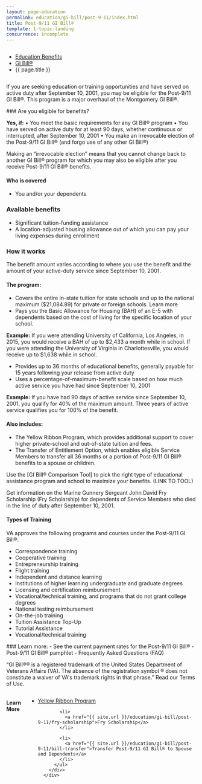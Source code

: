 ```yaml
---
layout: page-education
permalink: education/gi-bill/post-9-11/index.html
title: Post-9/11 GI Bill®
template: 1-topic-landing
concurrence: incomplete
---
```


<div class="splash" markdown="0">
<div class="row" markdown="0">
<div class="small-12 columns" markdown="0">

<ul class="breadcrumbs" role="menubar" aria-label="Primary">
<li class="parent"><a href="{{ site.url }}/education/">Education Benefits</a></li>
<li class="parent"><a href="{{ site.url }}/education/gi-bill/">GI Bill®</a></li>
<li class="active">{{ page.title }}</li>
</ul>

</div>
</div>
</div>

<div class="main" role="main" markdown="0">

<!--<div class="action-bar">
  <div class="row">
    <div class="small-12 columns">

    </div>
  </div>  
</div>-->

<div class="section one" markdown="0">
<div class="primary" markdown="0">
<div class="row" markdown="0">
<div class="small-12 columns" markdown="1">

If you are seeking education or training opportunities and have served on active duty after September 10, 2001, you may be eligible for the Post-9/11 GI Bill®. This program is a major overhaul of the Montgomery GI Bill®.
</div>
<div class="small-12 columns" markdown="1">
<div class="call-out">
### Are you eligible for benefits?

**Yes, if:**
•  You meet the basic requirements for any GI Bill® program
•  You have served on active duty for at least 90 days, whether continuous or interrupted, after September 10, 2001
•  You make an irrevocable election of the Post-9/11 GI Bill® (and forgo use of any other GI Bill®)

Making an “irrevocable election” means that you cannot change back to another GI Bill® program for which you may also be eligible after you receive Post-9/11 GI Bill® benefits.

#### Who is covered
- You and/or your dependents

### Available benefits
- Significant tuition-funding assistance
- A location-adjusted housing allowance out of which you can pay your living expenses during enrollment

### How it works
The benefit amount varies according to where you use the benefit and the amount of your active-duty service since September 10, 2001.

#### The program:
- Covers the entire in-state tuition for state schools and up to the national maximum ($21,084.89) for private or foreign schools. Learn more
- Pays you the Basic Allowance for Housing (BAH) of an E-5 with dependents based on the cost of living for the specific location of your school.

**Example:** If you were attending University of California, Los Angeles, in 2015, you would receive a BAH of up to $2,433 a month while in school. If you were attending the University of Virginia in Charlottesville, you would receive up to $1,638 while in school.

- Provides up to 36 months of educational benefits, generally payable for 15 years following your release from active duty
- Uses a percentage-of-maximum-benefit scale based on how much active service you have had since September 10, 2001  

**Example:** If you have had 90 days of active service since September 10, 2001, you qualify for 40% of the maximum amount. Three years of active service qualifies you for 100% of the benefit.

#### Also includes:
- The Yellow Ribbon Program, which provides additional support to cover higher private-school and out-of-state tuition and fees.
- The Transfer of Entitlement Option, which enables eligible Service Members to transfer all 36 months or a portion of Post-9/11 GI Bill® benefits to a spouse or children.

Use the [GI Bill® Comparison Tool] to pick the right type of educational assistance program and school to maximize your benefits. (LINK TO TOOL)

Get information on the Marine Gunnery Sergeant John David Fry Scholarship (Fry Scholarship) for dependents of Service Members who died in the line of duty after September 10, 2001.

#### Types of Training

VA approves the following programs and courses under the Post-9/11 GI Bill®:

- Correspondence training
- Cooperative training
- Entrepreneurship training
- Flight training
- Independent and distance learning
- Institutions of higher learning undergraduate and graduate degrees
- Licensing and certification reimbursement
- Vocational/technical training, and programs that do not grant college degrees
- National testing reimbursement
- On-the-job training
- Tuition Assistance Top-Up
- Tutorial Assistance
- Vocational/technical training
</div>
</div>

<div class="small-12 columns" markdown="1">### Learn more:
- See the current payment rates for the Post-9/11 GI Bill®
- Post-9/11 GI Bill® pamphlet
- Frequently Asked Questions (FAQ)
</div>

“GI Bill®® is a registered trademark of the United States Department of Veterans Affairs (VA). The absence of the registration symbol ® does not constitute a waiver of VA's trademark rights in that phrase.” Read our Terms of Use.

</div>
</div>
</div>

<div class="navigation">
  <div class="row">
    <div class="small-12 columns">
        <h4>Learn More</h4>
          <ul class="small-block-grid-1 medium-block-grid-3 cards small">
            <li>
              <a href="{{ site.url }}/education/gi-bill/post-9-11/yellow-ribbon-program">Yellow Ribbon Program</a>
            </li>

            <li>
              <a href="{{ site.url }}/education/gi-bill/post-9-11/fry-scholarship">Fry Scholarship</a>
            </li>

            <li>
              <a href="{{ site.url }}/education/gi-bill/post-9-11/bill-transfer">Transfer Post-9/11 GI Bill® to Spouse and Dependents</a>
            </li>
          </ul>
        </div>
      </div>
</div>


</div>
